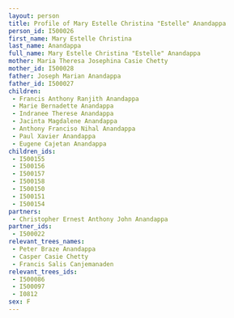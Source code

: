```yaml
---
layout: person
title: Profile of Mary Estelle Christina "Estelle" Anandappa
person_id: I500026
first_name: Mary Estelle Christina
last_name: Anandappa
full_name: Mary Estelle Christina "Estelle" Anandappa
mother: Maria Theresa Josephina Casie Chetty
mother_id: I500028
father: Joseph Marian Anandappa
father_id: I500027
children:
 - Francis Anthony Ranjith Anandappa
 - Marie Bernadette Anandappa
 - Indranee Therese Anandappa
 - Jacinta Magdalene Anandappa
 - Anthony Franciso Nihal Anandappa
 - Paul Xavier Anandappa
 - Eugene Cajetan Anandappa
children_ids:
 - I500155
 - I500156
 - I500157
 - I500158
 - I500150
 - I500151
 - I500154
partners:
 - Christopher Ernest Anthony John Anandappa
partner_ids:
 - I500022
relevant_trees_names:
 - Peter Braze Anandappa
 - Casper Casie Chetty
 - Francis Salis Canjemanaden
relevant_trees_ids:
 - I500086
 - I500097
 - I0812
sex: F
---
```


